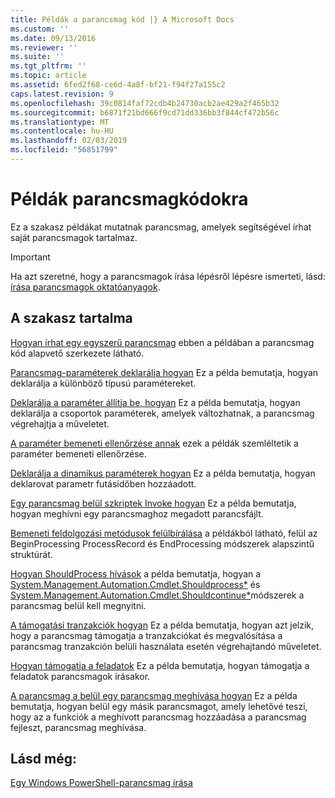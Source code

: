 ```yaml
---
title: Példák a parancsmag kód |} A Microsoft Docs
ms.custom: ''
ms.date: 09/13/2016
ms.reviewer: ''
ms.suite: ''
ms.tgt_pltfrm: ''
ms.topic: article
ms.assetid: 6fed2f68-ce6d-4a8f-bf21-f94f27a155c2
caps.latest.revision: 9
ms.openlocfilehash: 39c0814faf72cdb4b24730acb2ae429a2f465b32
ms.sourcegitcommit: b6871f21bd666f9cd71dd336bb3f844cf472b56c
ms.translationtype: MT
ms.contentlocale: hu-HU
ms.lasthandoff: 02/03/2019
ms.locfileid: "56851799"
---
```

# <a name="examples-of-cmdlet-code"></a>Példák parancsmagkódokra

Ez a szakasz példákat mutatnak parancsmag, amelyek segítségével írhat saját parancsmagok tartalmaz.

> [!IMPORTANT]
> Ha azt szeretné, hogy a parancsmagok írása lépésről lépésre ismerteti, lásd: [írása parancsmagok oktatóanyagok](./tutorials-for-writing-cmdlets.md).

## <a name="in-this-section"></a>A szakasz tartalma

[Hogyan írhat egy egyszerű parancsmag](./how-to-write-a-simple-cmdlet.md) ebben a példában a parancsmag kód alapvető szerkezete látható.

[Parancsmag-paraméterek deklarálja hogyan](./how-to-declare-cmdlet-parameters.md) Ez a példa bemutatja, hogyan deklarálja a különböző típusú paramétereket.

[Deklarálja a paraméter állítja be, hogyan](./how-to-declare-parameter-sets.md) Ez a példa bemutatja, hogyan deklarálja a csoportok paraméterek, amelyek változhatnak, a parancsmag végrehajtja a műveletet.

[A paraméter bemeneti ellenőrzése annak](./how-to-validate-parameter-input.md) ezek a példák szemléltetik a paraméter bemeneti ellenőrzése.

[Deklarálja a dinamikus paraméterek hogyan](./how-to-declare-dynamic-parameters.md) Ez a példa bemutatja, hogyan deklarovat parametr futásidőben hozzáadott.

[Egy parancsmag belül szkriptek Invoke hogyan](./how-to-invoke-scripts-within-a-cmdlet.md) Ez a példa bemutatja, hogyan meghívni egy parancsmaghoz megadott parancsfájlt.

[Bemeneti feldolgozási metódusok felülbírálása](./how-to-override-input-processing-methods.md) a példákból látható, felül az BeginProcessing ProcessRecord és EndProcessing módszerek alapszintű struktúrát.

[Hogyan ShouldProcess hívások](./how-to-request-confirmations.md) a példa bemutatja, hogyan a [System.Management.Automation.Cmdlet.Shouldprocess*](/dotnet/api/System.Management.Automation.Cmdlet.ShouldProcess) és [System.Management.Automation.Cmdlet.Shouldcontinue*](/dotnet/api/System.Management.Automation.Cmdlet.ShouldContinue)módszerek a parancsmag belül kell megnyitni.

[A támogatási tranzakciók hogyan](./how-to-support-transactions.md) Ez a példa bemutatja, hogyan azt jelzik, hogy a parancsmag támogatja a tranzakciókat és megvalósítása a parancsmag tranzakción belüli használata esetén végrehajtandó műveletet.

[Hogyan támogatja a feladatok](./how-to-support-jobs.md) Ez a példa bemutatja, hogyan támogatja a feladatok parancsmagok írásakor.

[A parancsmag a belül egy parancsmag meghívása hogyan](./how-to-invoke-a-cmdlet-from-within-a-cmdlet.md) Ez a példa bemutatja, hogyan belül egy másik parancsmagot, amely lehetővé teszi, hogy az a funkciók a meghívott parancsmag hozzáadása a parancsmag fejleszt, parancsmag meghívása.

## <a name="see-also"></a>Lásd még:

[Egy Windows PowerShell-parancsmag írása](./writing-a-windows-powershell-cmdlet.md)
